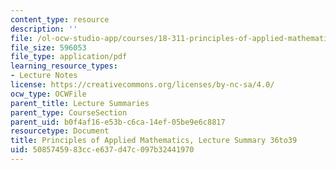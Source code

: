```yaml
---
content_type: resource
description: ''
file: /ol-ocw-studio-app/courses/18-311-principles-of-applied-mathematics-spring-2014/5085745983cce637d47c097b32441970_MIT18_311S14_Lecture36to39.pdf
file_size: 596053
file_type: application/pdf
learning_resource_types:
- Lecture Notes
license: https://creativecommons.org/licenses/by-nc-sa/4.0/
ocw_type: OCWFile
parent_title: Lecture Summaries
parent_type: CourseSection
parent_uid: b0f4af16-e53b-c6ca-14ef-05be9e6c8817
resourcetype: Document
title: Principles of Applied Mathematics, Lecture Summary 36to39
uid: 50857459-83cc-e637-d47c-097b32441970
---
```

